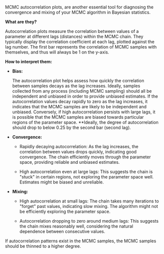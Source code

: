 MCMC autocorrelation plots, are another essential tool for diagnosing
the convergence and mixing of your MCMC algorithm in Bayesian
statistics. 

**What are they?**

Autocorrelation plots measure the correlation between values of a
parameter at different lags (distances) within the MCMC chain. They
typically display the correlation coefficient at each lag, plotted
against the lag number. The first bar represents the correlation of
MCMC samples with themselves, and thus will always be 1 on the y-axis.

**How to interpret them:**

- **Bias:**

    The autocorrelation plot helps assess how quickly the correlation
    between samples decays as the lag increases. Ideally, samples
    collected from any process (including MCMC sampling) should all be
    independent and unbiased in order to provide unbiased estimates.
    If the autocorrelation values decay rapidly to zero as the lag
    increases, it indicates that the MCMC samples are likely to be
    independent and unbiased. Conversely, if high autocorrelation
    persists with large lags, it is possible that the MCMC samples are
    biased towards particular regions of the parameter space.
    **Ideally, the degree of autocorrelation should drop to below 0.25
    by the second bar (second lag).

- **Convergence:**

    - Rapidly decaying autocorrelation: As the lag increases, the
      correlation between values drops quickly, indicating good
      convergence. The chain efficiently moves through the parameter
      space, providing reliable and unbiased estimates.

    - High autocorrelation even at large lags: This suggests the chain
      is "stuck" in certain regions, not exploring the parameter space
      well. Estimates might be biased and unreliable. 

- **Mixing:**

    - High autocorrelation at small lags: The chain takes many
      iterations to "forget" past values, indicating slow mixing. The
      algorithm might not be efficiently exploring the parameter
      space.

    - Autocorrelation dropping to zero around medium lags: This
      suggests the chain mixes reasonably well, considering the
      natural dependence between consecutive values. 

If autocorrelation patterns exist in the MCMC samples, the MCMC
samples should be thinned to a higher degree.
